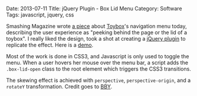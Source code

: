 Date: 2013-07-11
Title: jQuery Plugin - Box Lid Menu
Category: Software
Tags: javascript, jquery, css

Smashing Magazine wrote [a piece][smashing] about [Toybox][toybox]'s navigation menu today, describing the user experience as "peeking behind the page or the lid of a toybox". I really liked the design, took a shot at creating a [jQuery plugin][plugin] to replicate the effect. Here is a [demo][demo].

Most of the work is done in CSS3, and Javascript is only used to toggle the menu. When a user hovers her mouse over the menu bar, a script adds the `.box-lid-open` class to the root element which triggers the CSS3 transitions.

The skewing effect is achieved with `perspective`, `perspective-origin`, and a `rotateY` transformation. Credit goes to [BBY][bby].


  [smashing]: http://www.smashingmagazine.com/2013/07/11/innovative-navigation-designs/
  [plugin]: https://github.com/jimjh/box-lid/
  [toybox]: http://www.toybox.co.nz/
  [demo]: http://jimjh.com/box-lid/
  [bby]: http://bby.net.nz/
